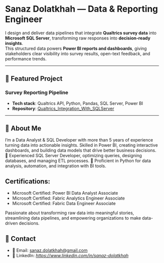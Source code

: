 # Sanaz Dolatkhah — Data & Reporting Engineer

I design and deliver data pipelines that integrate **Qualtrics survey data** into **Microsoft SQL Server**, transforming raw responses into **decision-ready insights**.  
This structured data powers **Power BI reports and dashboards**, giving stakeholders clear visibility into survey results, open-text feedback, and performance trends.

---

## 🔹 Featured Project
### Survey Reporting Pipeline
- **Tech stack**: Qualtrics API, Python, Pandas, SQL Server, Power BI
- **Repository**: [Qualtrics_Integration_With_SQLServer](https://github.com/SanazDolatkhah/Qualtrics_Integration_With_SQLServer)  

---

## 🔹 About Me
I’m a Data Analyst & SQL Developer with more than 5 years of experience turning data into actionable insights.
Skilled in Power BI, creating interactive dashboards, and building data models that drive better business decisions.
🔹 Experienced SQL Server Developer, optimizing queries, designing databases, and managing ETL processes.
🔹 Proficient in Python for data analysis, automation, and integration with BI tools.

## Certifications:
- Microsoft Certified: Power BI Data Analyst Associate
- Microsoft Certified: Fabric Analytics Engineer Associate
- Microsoft Certified: Fabric Data Engineer Associate

Passionate about transforming raw data into meaningful stories, streamlining data pipelines, and empowering organizations to make data-driven decisions.

## 🔹 Contact
- 📧 Email: sanaz.dolatkhah@gmail.com 
- 💼 LinkedIn: *https://www.linkedin.com/in/sanaz-dolatkhah*
